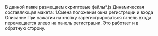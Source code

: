 В данной папке размещаем скриптовые файлы*.js
Динамическая составляющая макета:
1.Смена положения окна регистрации и входа
Описание
При нажатии на кнопку зарегистрироваться панель входа перемещается влево на панель регистрации. Это работает и в обратную сторону.
